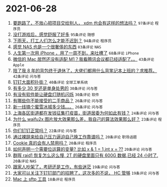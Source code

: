 # 2021-06-28

1. [要跑路了，不放心把项目交给别人， xdm 也会有这样的想法吗？](https://www.v2ex.com/t/786146) `97条评论` `程序员`
1. [没打游戏后，感觉舒服了好多](https://www.v2ex.com/t/786173) `95条评论` `随想`
1. [下雨天，打工人们怎么才能不迟到？](https://www.v2ex.com/t/786152) `94条评论` `程序员`
1. [感觉 NAS 也是一个很奢侈的东西](https://www.v2ex.com/t/786204) `83条评论` `NAS`
1. [人生第一次用 iPhone ，用了一周不到，来吐槽了](https://www.v2ex.com/t/786181) `68条评论` `iPhone`
1. [微信的 Mac 居然还没有适配 M1？我看腾讯会议都已经适配了。。](https://www.v2ex.com/t/786182) `43条评论` `Apple`
1. [陪了我 8 年的背包终于退休了，大佬们都用什么背笔记本上班的？求推荐。](https://www.v2ex.com/t/786246) `42条评论` `问与答`
1. [钉钉大面积扑街？](https://www.v2ex.com/t/786171) `40条评论` `全球工单系统`
1. [有多少 30 岁还是单身处男的](https://www.v2ex.com/t/786286) `30条评论` `问与答`
1. [有没有软件能让硬盘灯随机闪烁](https://www.v2ex.com/t/786278) `30条评论` `软件`
1. [有哪些你不能接受的二手商品？](https://www.v2ex.com/t/786281) `26条评论` `问与答`
1. [新一线搞个蜜雪冰城多少钱。。。](https://www.v2ex.com/t/786248) `26条评论` `问与答`
1. [上海各区街道都在发钱征集打疫苗，街道居委为何如此有钱？](https://www.v2ex.com/t/786184) `24条评论` `问与答`
1. [为什么 waifu2x 图片放大效果那么差，我自己的算法效果那么好？](https://www.v2ex.com/t/786233) `23条评论` `程序员`
1. [你们钉钉正常吗？](https://www.v2ex.com/t/786159) `22条评论` `问与答`
1. [通过裸辞来给自己压力逼迫自己换工作靠谱吗？](https://www.v2ex.com/t/786273) `20条评论` `职场话题`
1. [Cookie 真的会有人禁用吗？](https://www.v2ex.com/t/786202) `20条评论` `程序员`
1. [如何声明一个需要位运算的变量? 比如 x & 1 = 1,int x = ??](https://www.v2ex.com/t/786194) `20条评论` `问与答`
1. [群晖 raid1 恢复怎么这么慢, 2T 的硬盘里面只有 600G 数据,已经 24 小时了.](https://www.v2ex.com/t/786186) `20条评论` `NAS`
1. [跟家人吵架了，考研还是工作，有些迷茫](https://www.v2ex.com/t/786245) `19条评论` `问与答`
1. [大家可以关注下钉钉部门的招聘了，这次多的不说， HC 管够](https://www.v2ex.com/t/786167) `19条评论` `问与答`
1. [Mac 上 sftp 工具](https://www.v2ex.com/t/786243) `18条评论` `程序员`
